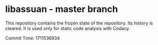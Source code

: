 # libassuan - master branch

This repository contains the frozen state of the repository.
Its history is cleared. It is used only for static code
analysis with Codacy.

Commit Time: 1711536934